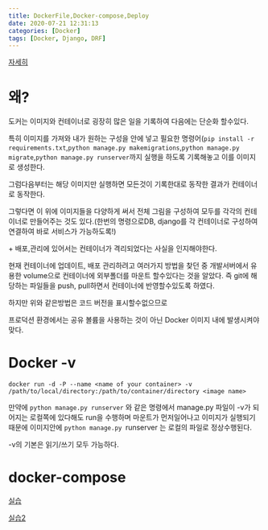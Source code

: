 ```yaml
---
title: DockerFile,Docker-compose,Deploy
date: 2020-07-21 12:31:13
categories: [Docker]
tags: [Docker, Django, DRF]
---
```


[자세히](https://blog.cloud66.com/how-to-get-code-into-a-docker-container/)

# 왜?

도커는 이미지와 컨테이너로 굉장히 많은 일을 기록하여 다음에는 단순화 할수있다.

특히 이미지를 가져와 내가 원하는 구성을 안에 넣고 필요한 명령어(`pip install -r requirements.txt`,`python manage.py makemigrations`,`python manage.py migrate`,`python manage.py runserver`까지 실행을 하도록 기록해놓고 이를 이미지로 생성한다. 

그럼다음부터는 해당 이미지만 실행하면 모든것이 기록한대로 동작한 결과가 컨테이너로 동작한다.

그렇다면 이 위에 이미지들을 다양하게 써서 전체 그림을 구성하여 모두를 각각의 컨테이너로 만들어주는 것도 있다.(한번의 명령으로DB, django를 각 컨테이너로 구성하여 연결하여 바로 서비스가 가능하도록!)

\+ 배포,관리에 있어서는 컨테이너가 격리되었다는 사실을 인지해야한다.

현재 컨테이너에 업데이트, 배포 관리하려고 여러가지 방법을 찾던 중 개발서버에서 유용한 volume으로 컨테이너에 외부폴더를 마운트 할수있다는 것을 알았다. 즉 git에 해당하는 파일들을 push, pull하면서 컨테이너에 반영할수있도록 하였다.

하지만 위와 같은방법은 코드 버전을 표시할수없으므로

프로덕션 환경에서는 공유 볼륨을 사용하는 것이 아닌 Docker 이미지 내에 발생시켜야 맞다.

# Docker -v

```
docker run -d -P --name <name of your container> -v /path/to/local/directory:/path/to/container/directory <image name>
```

만약에 `python manage.py runserver` 와 같은 명령에서 manage.py 파일이 -v가 되어지는 로컬쪽에 있다해도 run을 수행하며 마운트가 먼저일어나고  이미지가 실행되기때문에  이미지안에 `python manage.py `runserver  는 로컬의 파일로 정상수행된다.

-v의 기본은 읽기/쓰기 모두 가능하다.





#  docker-compose

[실습](https://docker-compose.tistory.com/1)

[실습2](https://docker-compose.tistory.com/1)

